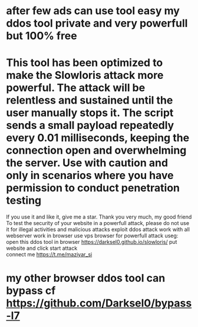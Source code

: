 # after few ads can use tool easy my ddos tool private and very powerfull  but 100% free
# This tool has been optimized to make the Slowloris attack more powerful. The attack will be relentless and sustained until the user manually stops it. The script sends a small payload repeatedly every 0.01 milliseconds, keeping the connection open and overwhelming the server. Use with caution and only in scenarios where you have permission to conduct penetration testing
If you use it and like it, give me a star. Thank you very much, my good friend
To test the security of your website in a powerfull attack, please do not use it for illegal activities and malicious attacks
exploit ddos attack work with all webserver work in browser use vps browser for powerfull attack
useg:  open this ddos tool in browser https://darksel0.github.io/slowloris/ put website and click start attack  
connect me https://t.me/maziyar_si
# my other browser ddos tool can bypass cf  https://github.com/Darksel0/bypass-l7
